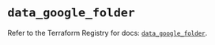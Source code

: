 # `data_google_folder`

Refer to the Terraform Registry for docs: [`data_google_folder`](https://registry.terraform.io/providers/hashicorp/google-beta/6.23.0/docs/data-sources/google_folder).
